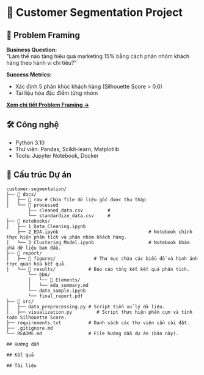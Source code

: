 # 🎯 Customer Segmentation Project

## 📌 Problem Framing 
**Business Question:**  
"Làm thế nào tăng hiệu quả marketing 15% bằng cách phân nhóm khách hàng theo hành vi chi tiêu?"

**Success Metrics:**  
- Xác định 5 phân khúc khách hàng (Silhouette Score > 0.6)  
- Tài liệu hóa đặc điểm từng nhóm  

[**Xem chi tiết Problem Framing →**](docs/Problem_Framing.md)

## 🛠 **Công nghệ**
- Python 3.10
- Thư viện: Pandas, Scikit-learn, Matplotlib
- Tools: Jupyter Notebook, Docker

## 📂 **Cấu trúc Dự án**

```plaintext
customer-segmentation/
├── 📂 docs/
│   ├── 📂 raw # Chứa file dữ liệu gốc được thu thập
│   └── 📂 processed
        ├── cleaned_data.csv         # 
        └── standardize_data.csv     #
├── 📂 notebooks/
│   ├── 1_Data_Cleaning.ipynb
    ├── 2_EDA.ipynb                                 # Notebook chính thực hiện phân tích và phân nhóm khách hàng.
│   └── 3_Clustering_Model.ipynb                    # Notebook khám phá dữ liệu ban đầu.
├── 📂 report/
│   ├── 📂 figures/              # Thư mục chứa các biểu đồ và hình ảnh trực quan hóa kết quả.
│   └── 📂 results/            # Báo cáo tổng kết kết quả phân tích.              
        └── EDA/
        │   └── 📂 Elements/
        │   └── eda_summary.md
        └── data_sample.ipynb
        └── final_report.pdf                
├── 📂 src/
│   ├── data_preprocessing.py # Script tiền xử lý dữ liệu.
│   ├── visualization.py         # Script thực hiện phân cụm và tính toán Silhouette Score.
├── requirements.txt          # Danh sách các thư viện cần cài đặt.
├── .gitignore.md
└── README.md                 # File hướng dẫn dự án (bản này).

## Hướng dẫn

## Kết quả

## Tài liệu
